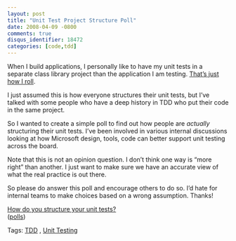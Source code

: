 ```yaml
---
layout: post
title: "Unit Test Project Structure Poll"
date: 2008-04-09 -0800
comments: true
disqus_identifier: 18472
categories: [code,tdd]
---
```

When I build applications, I personally like to have my unit tests in a
separate class library project than the application I am testing.
[That’s just how I
roll](http://haacked.com/archive/2006/10/10/Structuring_Unit_Test_Code.aspx "Structuring Unit Test Code").

I just assumed this is how everyone structures their unit tests, but
I’ve talked with some people who have a deep history in TDD who put
their code in the same project.

So I wanted to create a simple poll to find out how people are
*actually* structuring their unit tests. I’ve been involved in various
internal discussions looking at how Microsoft design, tools, code can
better support unit testing across the board.

Note that this is not an opinion question. I don’t think one way is
“more right” than another. I just want to make sure we have an accurate
view of what the real practice is out there.

So please do answer this poll and encourage others to do so. I’d hate
for internal teams to make choices based on a wrong assumption. Thanks!

[How do you structure your unit
tests?](http://answers.polldaddy.com/poll/506562/) \
 ([polls](http://www.polldaddy.com))

Tags: [TDD](http://technorati.com/tags/TDD/ "TDD tag") , [Unit
Testing](http://technorati.com/tags/Unit%20Testing/ "Unit Testing tag")

